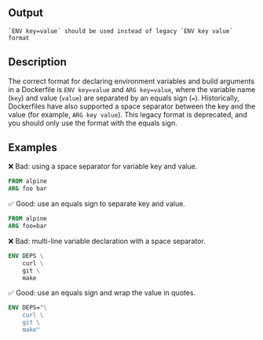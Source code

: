 ## Output

```text
`ENV key=value` should be used instead of legacy `ENV key value` format
```

## Description

The correct format for declaring environment variables and build arguments in a
Dockerfile is `ENV key=value` and `ARG key=value`, where the variable name
(`key`) and value (`value`) are separated by an equals sign (`=`).
Historically, Dockerfiles have also supported a space separator between the key
and the value (for example, `ARG key value`). This legacy format is deprecated,
and you should only use the format with the equals sign.

## Examples

❌ Bad: using a space separator for variable key and value.

```dockerfile
FROM alpine
ARG foo bar
```

✅ Good: use an equals sign to separate key and value.

```dockerfile
FROM alpine
ARG foo=bar
```

❌ Bad: multi-line variable declaration with a space separator.

```dockerfile
ENV DEPS \
    curl \
    git \
    make
```

✅ Good: use an equals sign and wrap the value in quotes.

```dockerfile
ENV DEPS="\
    curl \
    git \
    make"
```

